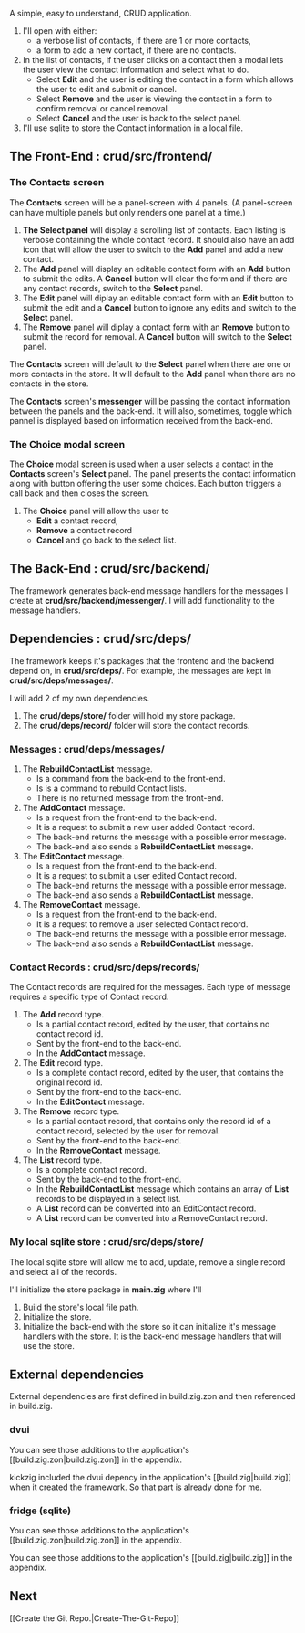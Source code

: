 
A simple, easy to understand, CRUD application.

1. I'll open with either:
   * a verbose list of contacts, if there are 1 or more contacts,
   * a form to add a new contact, if there are no contacts.
1. In the list of contacts, if the user clicks on a contact then a modal lets the user view the contact information and select what to do.
   * Select **Edit** and the user is editing the contact in a form which allows the user to edit and submit or cancel.
   * Select **Remove** and the user is viewing the contact in a form to confirm removal or cancel removal.
   * Select **Cancel** and the user is back to the select panel.
1. I'll use sqlite to store the Contact information in a local file.

## The Front-End : crud/src/frontend/

### The Contacts screen

The **Contacts** screen will be a panel-screen with 4 panels. (A panel-screen can have multiple panels but only renders one panel at a time.)

1. **The Select panel** will display a scrolling list of contacts. Each listing is verbose containing the whole contact record. It should also have an add icon that will allow the user to switch to the **Add** panel and add a new contact.
1. The **Add** panel will display an editable contact form with an **Add** button to submit the edits. A **Cancel** button will clear the form and if there are any contact records, switch to the **Select** panel.
1. The **Edit** panel will diplay an editable contact form with an **Edit** button to submit the edit and a **Cancel** button to ignore any edits and switch to the **Select** panel.
1. The **Remove** panel will diplay a contact form with an **Remove** button to submit the record for removal. A **Cancel** button will switch to the **Select** panel.

The **Contacts** screen will default to the **Select** panel when there are one or more contacts in the store. It will default to the **Add** panel when there are no contacts in the store.

The **Contacts** screen's **messenger** will be passing the contact information between the panels and the back-end. It will also, sometimes, toggle which pannel is displayed based on information received from the back-end.

### The Choice modal screen

The **Choice** modal screen is used when a user selects a contact in the **Contacts** screen's **Select** panel. The panel presents the contact information along with button offering the user some choices. Each button triggers a call back and then closes the screen.

1. The **Choice** panel will allow the user to
   * **Edit** a contact record,
   * **Remove** a contact record
   * **Cancel** and go back to the select list.

## The Back-End : crud/src/backend/

The framework generates back-end message handlers for the messages I create at **crud/src/backend/messenger/**. I will add functionality to the message handlers.

## Dependencies : crud/src/deps/

The framework keeps it's packages that the frontend and the backend depend on, in **crud/src/deps/**. For example, the messages are kept in **crud/src/deps/messages/**.

I will add 2 of my own dependencies.

1. The **crud/deps/store/** folder will hold my store package.
1. The **crud/deps/record/** folder will store the contact records.

### Messages : crud/deps/messages/

1. The **RebuildContactList** message.
   * Is a command from the back-end to the front-end.
   * Is is a command to rebuild Contact lists.
   * There is no returned message from the front-end.
1. The **AddContact** message.
   * Is a request from the front-end to the back-end.
   * It is a request to submit a new user added Contact record.
   * The back-end returns the message with a possible error message.
   * The back-end also sends a **RebuildContactList** message.
1. The **EditContact** message.
   * Is a request from the front-end to the back-end.
   * It is a request to submit a user edited Contact record.
   * The back-end returns the message with a possible error message.
   * The back-end also sends a **RebuildContactList** message.
1. The **RemoveContact** message.
   * Is a request from the front-end to the back-end.
   * It is a request to remove a user selected Contact record.
   * The back-end returns the message with a possible error message.
   * The back-end also sends a **RebuildContactList** message.

### Contact Records : crud/src/deps/records/

The Contact records are required for the messages. Each type of message requires a specific type of Contact record.

1. The **Add** record type.
   * Is a partial contact record, edited by the user, that contains no contact record id.
   * Sent by the front-end to the back-end.
   * In the **AddContact** message.
1. The **Edit** record type.
   * Is a complete contact record, edited by the user, that contains the original record id.
   * Sent by the front-end to the back-end.
   * In the **EditContact** message.
1. The **Remove** record type.
   * Is a partial contact record, that contains only the record id of a contact record, selected by the user for removal.
   * Sent by the front-end to the back-end.
   * In the **RemoveContact** message.
1. The **List** record type.
   * Is a complete contact record.
   * Sent by the back-end to the front-end.
   * In the **RebuildContactList** message which contains an array of **List** records to be displayed in a select list.
   * A **List** record can be converted into an EditContact record.
   * A **List** record can be converted into a RemoveContact record.

### My local sqlite store : crud/src/deps/store/

The local sqlite store will allow me to add, update, remove a single record and select all of the records.

I'll initialize the store package in **main.zig** where I'll

1. Build the store's local file path.
1. Initialize the store.
1. Initialize the back-end with the store so it can initialize it's message handlers with the store. It is the back-end message handlers that will use the store.

## External dependencies

External dependencies are first defined in build.zig.zon and then referenced in build.zig.

### dvui

You can see those additions to the application's [[build.zig.zon|build.zig.zon]] in the appendix.

kickzig included the dvui depency in the application's [[build.zig|build.zig]] when it created the framework. So that part is already done for me.

### fridge (sqlite)

You can see those additions to the application's [[build.zig.zon|build.zig.zon]] in the appendix.

You can see those additions to the application's [[build.zig|build.zig]] in the appendix.

## Next

[[Create the Git Repo.|Create-The-Git-Repo]]
